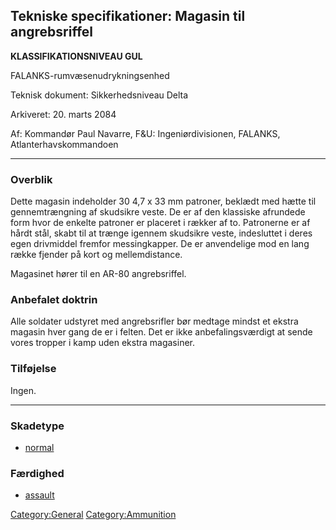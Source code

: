## Tekniske specifikationer: Magasin til angrebsriffel

**KLASSIFIKATIONSNIVEAU GUL**

FALANKS-rumvæsenudrykningsenhed

Teknisk dokument: Sikkerhedsniveau Delta

Arkiveret: 20. marts 2084

Af: Kommandør Paul Navarre, F&U: Ingeniørdivisionen, FALANKS,
Atlanterhavskommandoen

------------------------------------------------------------------------

### Overblik

Dette magasin indeholder 30 4,7 x 33 mm patroner, beklædt med hætte til
gennemtrængning af skudsikre veste. De er af den klassiske afrundede
form hvor de enkelte patroner er placeret i rækker af to. Patronerne er
af hårdt stål, skabt til at trænge igennem skudsikre veste, indesluttet
i deres egen drivmiddel fremfor messingkapper. De er anvendelige mod en
lang række fjender på kort og mellemdistance.

Magasinet hører til en AR-80 angrebsriffel.

### Anbefalet doktrin

Alle soldater udstyret med angrebsrifler bør medtage mindst et ekstra
magasin hver gang de er i felten. Det er ikke anbefalingsværdigt at
sende vores tropper i kamp uden ekstra magasiner.

### Tilføjelse

Ingen.

------------------------------------------------------------------------

### Skadetype

- [normal](Damage/normal "wikilink")

### Færdighed

- [assault](Skills/assault "wikilink")

[Category:General](Category:General "wikilink")
[Category:Ammunition](Category:Ammunition "wikilink")